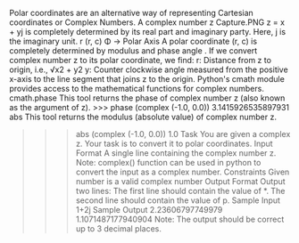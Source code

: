 Polar coordinates are an alternative way of representing Cartesian coordinates or Complex Numbers.
A complex number z
Capture.PNG
z = x + yj
is completely determined by its real part and imaginary party. Here, j is the imaginary unit.
r
(r, c)
Φ
→ Polar Axis
A polar coordinate (r, c)
is completely determined by modulus and phase angle .
If we convert complex number z to its polar coordinate, we find:
r: Distance from z to origin, i.e., √x2 + y2
y: Counter clockwise angle measured from the positive x-axis to the line segment that joins z to the origin.
Python's cmath module provides access to the mathematical functions for complex numbers.
cmath.phase
This tool returns the phase of complex number z (also known as the argument of z).                                                       >>> phase (complex (-1.0, 0.0))
3.1415926535897931
abs
This tool returns the modulus (absolute value) of complex number z.
>>> abs (complex (-1.0, 0.0))
1.0
Task
You are given a complex z. Your task is to convert it to polar coordinates.
Input Format
A single line containing the complex number z. Note: complex() function can be used in python to convert the input as a
complex number.
Constraints
Given number is a valid complex number
Output Format
Output two lines:
The first line should contain the value of *.
The second line should contain the value of p.
Sample Input
1+2j
Sample Output
2.23606797749979
1.1071487177940904
Note: The output should be correct up to 3 decimal places.

